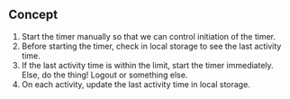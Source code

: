 ## Concept
1. Start the timer manually so that we can control initiation of the timer.
2. Before starting the timer, check in local storage to see the last activity time.
3. If the last activity time is within the limit, start the timer immediately. Else, do the thing! Logout or something else.
4. On each activity, update the last activity time in local storage.

